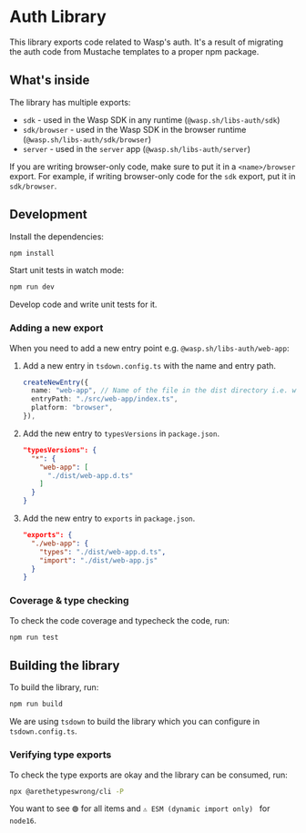 # Auth Library

This library exports code related to Wasp's auth. It's a result of migrating the auth code from
Mustache templates to a proper npm package.

## What's inside

The library has multiple exports:

- `sdk` - used in the Wasp SDK in any runtime (`@wasp.sh/libs-auth/sdk`)
- `sdk/browser` - used in the Wasp SDK in the browser runtime (`@wasp.sh/libs-auth/sdk/browser`)
- `server` - used in the `server` app (`@wasp.sh/libs-auth/server`)

If you are writing browser-only code, make sure to put it in a `<name>/browser` export.
For example, if writing browser-only code for the `sdk` export, put it in `sdk/browser`.

## Development

Install the dependencies:

```bash
npm install
```

Start unit tests in watch mode:

```bash
npm run dev
```

Develop code and write unit tests for it.

### Adding a new export

When you need to add a new entry point e.g. `@wasp.sh/libs-auth/web-app`:

1. Add a new entry in `tsdown.config.ts` with the name and entry path.

   ```ts
   createNewEntry({
     name: "web-app", // Name of the file in the dist directory i.e. web-app.js
     entryPath: "./src/web-app/index.ts",
     platform: "browser",
   }),
   ```

2. Add the new entry to `typesVersions` in `package.json`.

   ```json
   "typesVersions": {
     "*": {
       "web-app": [
         "./dist/web-app.d.ts"
       ]
     }
   }
   ```

3. Add the new entry to `exports` in `package.json`.

   ```json
   "exports": {
     "./web-app": {
       "types": "./dist/web-app.d.ts",
       "import": "./dist/web-app.js"
     }
   }
   ```

### Coverage & type checking

To check the code coverage and typecheck the code, run:

```bash
npm run test
```

## Building the library

To build the library, run:

```bash
npm run build
```

We are using `tsdown` to build the library which you can configure in `tsdown.config.ts`.

### Verifying type exports

To check the type exports are okay and the library can be consumed, run:

```bash
npx @arethetypeswrong/cli -P
```

You want to see `🟢` for all items and `⚠️ ESM (dynamic import only) ` for `node16`.
